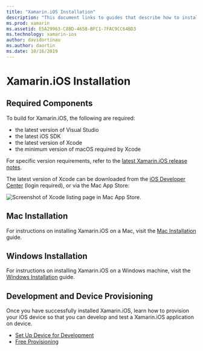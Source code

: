 ```yaml
---
title: "Xamarin.iOS Installation"
description: "This document links to guides that describe how to install Xamarin.iOS on Mac and Windows and how to provision a device for testing."
ms.prod: xamarin
ms.assetid: E5A29963-C8BD-465B-BFC1-7FAC9CC64BD3
ms.technology: xamarin-ios
author: davidortinau
ms.author: daortin
ms.date: 10/16/2019
---
```

# Xamarin.iOS Installation

## Required Components

To build for Xamarin.iOS, the following are required:

- the latest version of Visual Studio
- the latest iOS SDK
- the latest version of Xcode
- the minimum version of macOS required by Xcode

For specific version requirements, refer to the [latest Xamarin.iOS release notes](/xamarin/ios/release-notes/).

The latest version of Xcode can be downloaded from the [iOS Developer Center](https://developer.apple.com/devcenter/ios/index.action#downloads) (login required), or via the Mac App Store:

![Screenshot of Xcode listing page in Mac App Store.](images/xcode.png "Xcode in the Mac App Store")

## Mac Installation

For instructions on installing Xamarin.iOS on a Mac, visit the [Mac Installation](/visualstudio/mac/installation) guide.

## Windows Installation

For instructions on installing Xamarin.iOS on a Windows machine, visit the [Windows Installation](~/ios/get-started/installation/windows/index.md) guide.

## Development and Device Provisioning

Once you have successfully installed Xamarin.iOS, learn how to provision your iOS device so that you can develop and test a Xamarin.iOS application on device.

- [Set Up Device for Development](device-provisioning/index.md)
- [Free Provisioning](~/ios/get-started/installation/device-provisioning/free-provisioning.md)